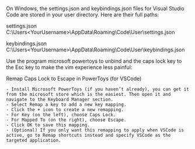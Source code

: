 



On Windows, the settings.json and keybindings.json files for Visual Studio Code are stored in your user directory. Here are their full paths:


settings.json
C:\Users\<YourUsername>\AppData\Roaming\Code\User\settings.json

keybindings.json
C:\Users\<YourUsername>\AppData\Roaming\Code\User\keybindings.json





Use the program microsoft powertoys to unbind and the caps lock key to the Esc key to make the vim experience less painful:

Remap Caps Lock to Escape in PowerToys (for VSCode)

    - Install Microsoft PowerToys (if you haven’t already), you can get it from the microsoft store which is the easiest. Then open it and navigate to the Keyboard Manager section.
    - Select Remap a key to add a new key mapping.
    - Click the + icon to create a new remapping.
    - For Key (on the left), choose Caps Lock.
    - For Mapped To (on the right), choose Escape.
    - Click OK to save this mapping.
    - (Optional) If you only want this remapping to apply when VSCode is active, go to Remap shortcuts instead and specify VSCode as the targeted application.
